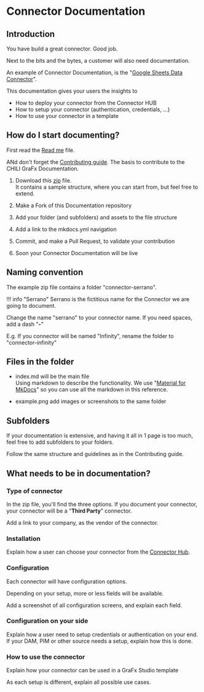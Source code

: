 # Connector Documentation

## Introduction

You have build a great connector. Good job.

Next to the bits and the bytes, a customer will also need documentation.

An example of Connector Documentation, is the "[Google Sheets Data Connector](/GraFx-Studio/connectors/connector-google-sheets-data/)".

This documentation gives your users the insights to

- How to deploy your connector from the Connector HUB
- How to setup your connector (authentication, credentials, ...)
- How to use your connector in a template

## How do I start documenting?

First read the [Read me](https://github.com/chili-publish/grafx-documentation/blob/main/README.md) file.

ANd don't forget the [Contributing guide](https://github.com/chili-publish/grafx-documentation/blob/main/CONTRIBUTING.md). The basis to contribute to the CHILI GraFx Documentation.

1. Download this [zip](connector_base_.zip) file.  
It contains a sample structure, where you can start from, but feel free to extend.

2. Make a Fork of this Documentation repository

3. Add your folder (and subfolders) and assets to the file structure

4. Add a link to the mkdocs.yml navigation

5. Commit, and make a Pull Request, to validate your contribution

4. Soon your Connector Documentation will be live

## Naming convention

The example zip file contains a folder "connector-serrano".

!!! info "Serrano"
    Serrano is the fictitious name for the Connector we are going to document.
    
Change the name "serrano" to your connector name. If you need spaces, add a dash "**-**"

E.g. If you connector will be named "Infinity", rename the folder to "connector-infinity"

## Files in the folder

- index.md will be the main file  
Using markdown to describe the functionality. We use "[Material for MkDocs](https://squidfunk.github.io/mkdocs-material/reference/)" so you can use all the markdown in this reference.

- example.png add images or screenshots to the same folder

## Subfolders

If your documentation is extensive, and having it all in 1 page is too much, feel free to add subfolders to your folders.

Follow the same structure and guidelines as in the Contributing guide.

## What needs to be in documentation?

### Type of connector

In the zip file, you'll find the three options. If you document your connector, your connector will be a "**Third Party**" connector.

Add a link to your company, as the vendor of the connector.

### Installation

Explain how a user can choose your connector from the [Connector Hub](/GraFx-Studio/guides/connector-hub/).

### Configuration

Each connector will have configuration options.

Depending on your setup, more or less fields will be available.

Add a screenshot of all configuration screens, and explain each field.

### Configuration on your side

Explain how a user need to setup credentials or authentication on your end. If your DAM, PIM or other source needs a setup, explain how this is done.

### How to use the connector

Explain how your connector can be used in a GraFx Studio template

As each setup is different, explain all possible use cases.